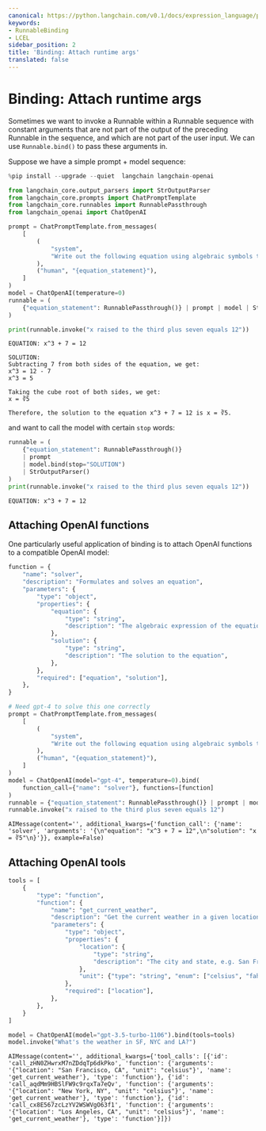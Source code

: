 ```yaml
---
canonical: https://python.langchain.com/v0.1/docs/expression_language/primitives/binding
keywords:
- RunnableBinding
- LCEL
sidebar_position: 2
title: 'Binding: Attach runtime args'
translated: false
---
```


# Binding: Attach runtime args

Sometimes we want to invoke a Runnable within a Runnable sequence with constant arguments that are not part of the output of the preceding Runnable in the sequence, and which are not part of the user input. We can use `Runnable.bind()` to pass these arguments in.

Suppose we have a simple prompt + model sequence:

```python
%pip install --upgrade --quiet  langchain langchain-openai
```

```python
from langchain_core.output_parsers import StrOutputParser
from langchain_core.prompts import ChatPromptTemplate
from langchain_core.runnables import RunnablePassthrough
from langchain_openai import ChatOpenAI
```

```python
prompt = ChatPromptTemplate.from_messages(
    [
        (
            "system",
            "Write out the following equation using algebraic symbols then solve it. Use the format\n\nEQUATION:...\nSOLUTION:...\n\n",
        ),
        ("human", "{equation_statement}"),
    ]
)
model = ChatOpenAI(temperature=0)
runnable = (
    {"equation_statement": RunnablePassthrough()} | prompt | model | StrOutputParser()
)

print(runnable.invoke("x raised to the third plus seven equals 12"))
```

```output
EQUATION: x^3 + 7 = 12

SOLUTION:
Subtracting 7 from both sides of the equation, we get:
x^3 = 12 - 7
x^3 = 5

Taking the cube root of both sides, we get:
x = ∛5

Therefore, the solution to the equation x^3 + 7 = 12 is x = ∛5.
```

and want to call the model with certain `stop` words:

```python
runnable = (
    {"equation_statement": RunnablePassthrough()}
    | prompt
    | model.bind(stop="SOLUTION")
    | StrOutputParser()
)
print(runnable.invoke("x raised to the third plus seven equals 12"))
```

```output
EQUATION: x^3 + 7 = 12
```

## Attaching OpenAI functions

One particularly useful application of binding is to attach OpenAI functions to a compatible OpenAI model:

```python
function = {
    "name": "solver",
    "description": "Formulates and solves an equation",
    "parameters": {
        "type": "object",
        "properties": {
            "equation": {
                "type": "string",
                "description": "The algebraic expression of the equation",
            },
            "solution": {
                "type": "string",
                "description": "The solution to the equation",
            },
        },
        "required": ["equation", "solution"],
    },
}
```

```python
# Need gpt-4 to solve this one correctly
prompt = ChatPromptTemplate.from_messages(
    [
        (
            "system",
            "Write out the following equation using algebraic symbols then solve it.",
        ),
        ("human", "{equation_statement}"),
    ]
)
model = ChatOpenAI(model="gpt-4", temperature=0).bind(
    function_call={"name": "solver"}, functions=[function]
)
runnable = {"equation_statement": RunnablePassthrough()} | prompt | model
runnable.invoke("x raised to the third plus seven equals 12")
```

```output
AIMessage(content='', additional_kwargs={'function_call': {'name': 'solver', 'arguments': '{\n"equation": "x^3 + 7 = 12",\n"solution": "x = ∛5"\n}'}}, example=False)
```

## Attaching OpenAI tools

```python
tools = [
    {
        "type": "function",
        "function": {
            "name": "get_current_weather",
            "description": "Get the current weather in a given location",
            "parameters": {
                "type": "object",
                "properties": {
                    "location": {
                        "type": "string",
                        "description": "The city and state, e.g. San Francisco, CA",
                    },
                    "unit": {"type": "string", "enum": ["celsius", "fahrenheit"]},
                },
                "required": ["location"],
            },
        },
    }
]
```

```python
model = ChatOpenAI(model="gpt-3.5-turbo-1106").bind(tools=tools)
model.invoke("What's the weather in SF, NYC and LA?")
```

```output
AIMessage(content='', additional_kwargs={'tool_calls': [{'id': 'call_zHN0ZHwrxM7nZDdqTp6dkPko', 'function': {'arguments': '{"location": "San Francisco, CA", "unit": "celsius"}', 'name': 'get_current_weather'}, 'type': 'function'}, {'id': 'call_aqdMm9HBSlFW9c9rqxTa7eQv', 'function': {'arguments': '{"location": "New York, NY", "unit": "celsius"}', 'name': 'get_current_weather'}, 'type': 'function'}, {'id': 'call_cx8E567zcLzYV2WSWVgO63f1', 'function': {'arguments': '{"location": "Los Angeles, CA", "unit": "celsius"}', 'name': 'get_current_weather'}, 'type': 'function'}]})
```